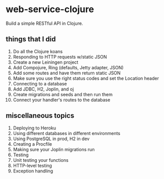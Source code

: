 # web-service-clojure

Build a simple RESTful API in Clojure.

## things that I did

1. Do all the Clojure koans
1. Responding to HTTP requests w/static JSON
  1. Create a new Leiningen project
  1. Add Compojure, Ring (defaults, Jetty adapter, JSON)
  1. Add some routes and have them return static JSON
  1. Make sure you use the right status codes and set the Location header
1. Connecting to a database
  1. Add JDBC, H2, Joplin, and oj
  1. Create migrations and seeds and then run them
  1. Connect your handler's routes to the database

## miscellaneous topics

1. Deploying to Heroku
  1. Using different databases in different environments
  1. Using PostgreSQL in prod, H2 in dev
  1. Creating a Procfile
  1. Making sure your Joplin migrations run
1. Testing
  1. Unit testing your functions
  1. HTTP-level testing
1. Exception handling
